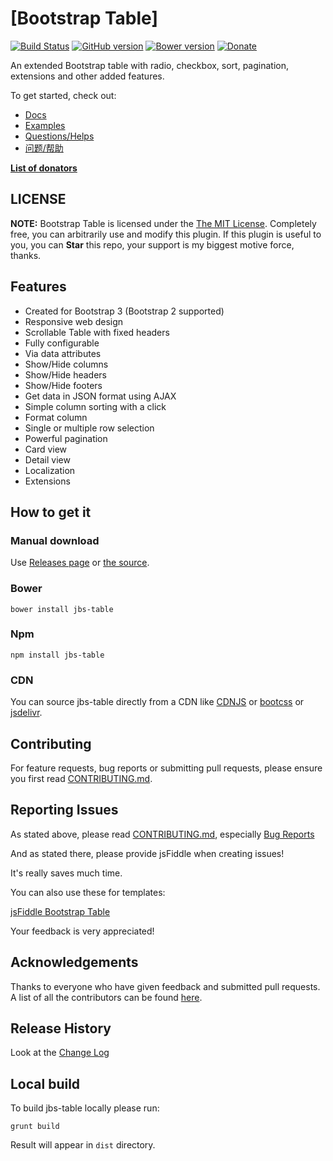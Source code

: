 # [Bootstrap Table]

[![Build Status](https://travis-ci.org/wenzhixin/bootstrap-table.svg)](https://travis-ci.org/wenzhixin/bootstrap-table) 
[![GitHub version](https://badge.fury.io/gh/wenzhixin%2Fbootstrap-table.svg)](http://badge.fury.io/gh/wenzhixin%2Fbootstrap-table)
[![Bower version](https://badge.fury.io/bo/bootstrap-table.svg)](http://badge.fury.io/bo/bootstrap-table)
[![Donate](https://www.paypalobjects.com/en_US/i/btn/btn_donateCC_LG.gif)](https://www.paypal.com/cgi-bin/webscr?cmd=_s-xclick&hosted_button_id=ZDHP676FQDUT6)

An extended Bootstrap table with radio, checkbox, sort, pagination, extensions and other added features.

To get started, check out:

* [Docs](http://bootstrap-table.wenzhixin.net.cn)
* [Examples](https://github.com/wenzhixin/bootstrap-table-examples)
* [Questions/Helps](http://stackoverflow.com/questions/tagged/bootstrap-table)
* [问题/帮助](http://segmentfault.com/t/bootstrap-table)


[**List of donators**](https://github.com/wenzhixin/bootstrap-table/blob/master/DONATORS.md)

## LICENSE

**NOTE:** Bootstrap Table is licensed under the [The MIT License](https://github.com/wenzhixin/bootstrap-table/blob/master/LICENSE). Completely free, you can arbitrarily use and modify this plugin. If this plugin is useful to you, you can **Star** this repo, your support is my biggest motive force, thanks.

## Features

* Created for Bootstrap 3 (Bootstrap 2 supported)
* Responsive web design
* Scrollable Table with fixed headers
* Fully configurable
* Via data attributes
* Show/Hide columns
* Show/Hide headers
* Show/Hide footers
* Get data in JSON format using AJAX
* Simple column sorting with a click
* Format column
* Single or multiple row selection
* Powerful pagination
* Card view
* Detail view
* Localization
* Extensions

## How to get it

### Manual download

Use [Releases page](https://github.com/xuanhoa88/bs-table/releases) or [the source](https://github.com/xuanhoa88/bs-table/archive/master.zip).

### Bower

```
bower install jbs-table
```

### Npm

```
npm install jbs-table
```

### CDN

You can source jbs-table directly from a CDN like [CDNJS](http://www.cdnjs.com/libraries/jbs-table) or [bootcss](http://open.bootcss.com/jbs-table/) or [jsdelivr](http://www.jsdelivr.com/#!bootstrap.table).


## Contributing

For feature requests, bug reports or submitting pull requests, please ensure you first read [CONTRIBUTING.md](https://github.com/xuanhoa88/jbs-table/blob/master/CONTRIBUTING.md).


## Reporting Issues

As stated above, please read [CONTRIBUTING.md](https://github.com/xuanhoa88/jbs-table/blob/master/CONTRIBUTING.md), especially [Bug Reports](https://github.com/xuanhoa88/jbs-table/blob/master/CONTRIBUTING.md#bug-reports)

And as stated there, please provide jsFiddle when creating issues!

It's really saves much time.

You can also use these for templates:

[jsFiddle Bootstrap Table](http://bootstrap-table.wenzhixin.net.cn/examples/#basic)

Your feedback is very appreciated!


## Acknowledgements

Thanks to everyone who have given feedback and submitted pull requests. A list of all the contributors can be found [here](https://github.com/wenzhixin/bootstrap-table/graphs/contributors).

## Release History

Look at the [Change Log](https://github.com/xuanhoa88/jbs-table/CHANGELOG.md)

## Local build

To build jbs-table locally please run:

```
grunt build
```

Result will appear in `dist` directory.
